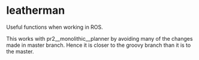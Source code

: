 leatherman
==========

Useful functions when working in ROS.

This works with pr2__monolithic__planner by avoiding many of the changes made  in master branch. Hence it is closer to the groovy branch than it is to the master.
